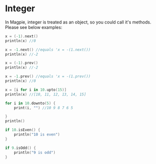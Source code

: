 # Integer

 In Magpie, integer is treated as an object, so you could call it's methods. Please see below examples:

```swift
x = (-1).next()
println(x) //0

x = -1.next() //equals 'x = -(1.next())
println(x) //-2

x = (-1).prev()
println(x) //-2

x = -1.prev() //equals 'x = -(1.prev())
println(x) //0

x = [i for i in 10.upto(15)]
println(x) //[10, 11, 12, 13, 14, 15]

for i in 10.downto(5) {
    print(i, "") //10 9 8 7 6 5

}
println()

if 10.isEven() {
    println("10 is even")
}

if 9.isOdd() {
    println("9 is odd")
}
```

